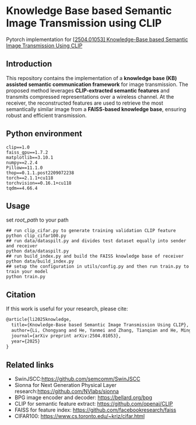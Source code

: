 # Knowledge Base based Semantic Image Transmission using CLIP

Pytorch implementation for [[2504.01053\] Knowledge-Base based Semantic Image Transmission Using CLIP](https://arxiv.org/abs/2504.01053)



## Introduction

This repository contains the implementation of a **knowledge base (KB) assisted semantic communication framework** for image transmission. The proposed method leverages **CLIP-extracted semantic features** and transmits compressed representations over a wireless channel. At the receiver, the reconstructed features are used to retrieve the most semantically similar image from a **FAISS-based knowledge base**, ensuring robust and efficient transmission.



## Python environment

```shell
clip==1.0
faiss_gpu==1.7.2
matplotlib==3.10.1
numpy==2.2.4
Pillow==11.1.0
thop==0.1.1.post2209072238
torch==2.1.1+cu118
torchvision==0.16.1+cu118
tqdm==4.66.4
```



## Usage

set *root_path* to your path

```shell
## run clip_cifar.py to generate training validation CLIP feature
python clip_cifar100.py
## run data/dataspilt.py and divides test dataset equally into sender and receiver
python data/dataspilt.py
## run build_index.py and build the FAISS knowledge base of receiver
python data/build_index.py
## setup the configuration in utils/config.py and then run train.py to train your model
python train.py
```

## Citation

If this work is useful for your research, please cite:

```tex
@article{li2025knowledge,
  title={Knowledge-Base based Semantic Image Transmission Using CLIP},
  author={Li, Chongyang and He, Yanmei and Zhang, Tianqian and He, Mingjian and Liu, Shouyin},
  journal={arXiv preprint arXiv:2504.01053},
  year={2025}
}
```



## Related links

* SwinJSCC:https://github.com/semcomm/SwinJSCC
* Sionna for Next Generation Physical Layer research:https://github.com/NVlabs/sionna
* BPG image encoder and decoder: https://bellard.org/bpg
* CLIP for semantic feature extract: https://github.com/openai/CLIP
* FAISS for feature index: https://github.com/facebookresearch/faiss
* CIFAR100: https://www.cs.toronto.edu/~kriz/cifar.html
